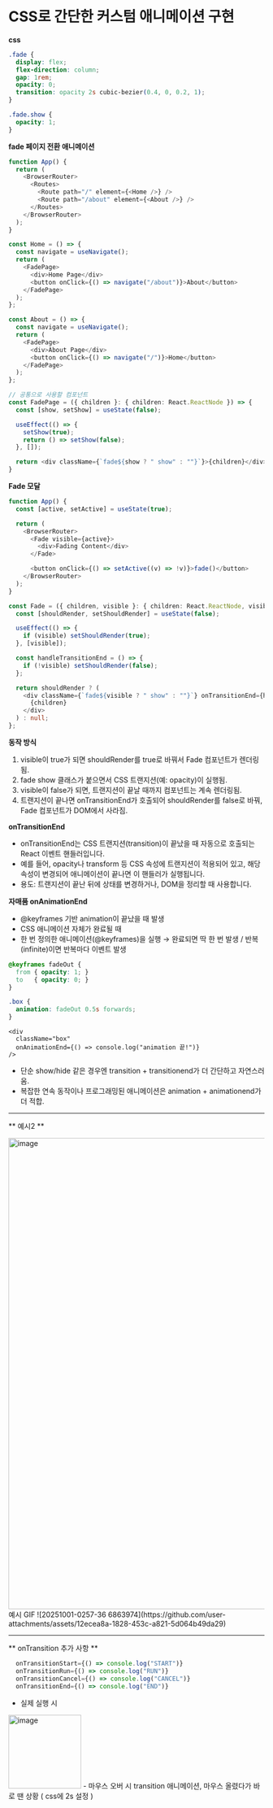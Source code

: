 # CSS로 간단한 커스텀 애니메이션 구현

**css**
```css
.fade {
  display: flex;
  flex-direction: column;
  gap: 1rem;
  opacity: 0;
  transition: opacity 2s cubic-bezier(0.4, 0, 0.2, 1);
}

.fade.show {
  opacity: 1;
}
```

**fade 페이지 전환 애니메이션** 
```ts
function App() {
  return (
    <BrowserRouter>
      <Routes>
        <Route path="/" element={<Home />} />
        <Route path="/about" element={<About />} />
      </Routes>
    </BrowserRouter>
  );
}

const Home = () => {
  const navigate = useNavigate();
  return (
    <FadePage>
      <div>Home Page</div>
      <button onClick={() => navigate("/about")}>About</button>
    </FadePage>
  );
};

const About = () => {
  const navigate = useNavigate();
  return (
    <FadePage>
      <div>About Page</div>
      <button onClick={() => navigate("/")}>Home</button>
    </FadePage>
  );
};

// 공통으로 사용할 컴포넌트
const FadePage = ({ children }: { children: React.ReactNode }) => {
  const [show, setShow] = useState(false);

  useEffect(() => {
    setShow(true);
    return () => setShow(false);
  }, []);

  return <div className={`fade${show ? " show" : ""}`}>{children}</div>;
}
```

**Fade 모달**

```ts
function App() {
  const [active, setActive] = useState(true);

  return (
    <BrowserRouter>
      <Fade visible={active}>
        <div>Fading Content</div>
      </Fade>

      <button onClick={() => setActive((v) => !v)}>fade()</button>
    </BrowserRouter>
  );
}

const Fade = ({ children, visible }: { children: React.ReactNode, visible: boolean }) => {
  const [shouldRender, setShouldRender] = useState(false);

  useEffect(() => {
    if (visible) setShouldRender(true);
  }, [visible]);

  const handleTransitionEnd = () => {
    if (!visible) setShouldRender(false);
  };

  return shouldRender ? (
    <div className={`fade${visible ? " show" : ""}`} onTransitionEnd={handleTransitionEnd}>
      {children}
    </div>
  ) : null;
};
```
**동작 방식**   
1. visible이 true가 되면 shouldRender를 true로 바꿔서 Fade 컴포넌트가 렌더링됨.  
2. fade show 클래스가 붙으면서 CSS 트랜지션(예: opacity)이 실행됨.   
3. visible이 false가 되면, 트랜지션이 끝날 때까지 컴포넌트는 계속 렌더링됨.   
4. 트랜지션이 끝나면 onTransitionEnd가 호출되어 shouldRender를 false로 바꿔, Fade 컴포넌트가 DOM에서 사라짐.


**onTransitionEnd**   
- onTransitionEnd는 CSS 트랜지션(transition)이 끝났을 때 자동으로 호출되는 React 이벤트 핸들러입니다.   
- 예를 들어, opacity나 transform 등 CSS 속성에 트랜지션이 적용되어 있고, 해당 속성이 변경되어 애니메이션이 끝나면 이 핸들러가 실행됩니다.  
- 용도: 트랜지션이 끝난 뒤에 상태를 변경하거나, DOM을 정리할 때 사용합니다.

**자매품 onAnimationEnd**
- @keyframes 기반 animation이 끝났을 때 발생
- CSS 애니메이션 자체가 완료될 때
- 한 번 정의한 애니메이션(@keyframes)을 실행 → 완료되면 딱 한 번 발생 / 반복(infinite)이면 반복마다 이벤트 발생

```css
@keyframes fadeOut {
  from { opacity: 1; }
  to   { opacity: 0; }
}

.box {
  animation: fadeOut 0.5s forwards;
}
```

```react
<div
  className="box"
  onAnimationEnd={() => console.log("animation 끝!")}
/>

```

- 단순 show/hide 같은 경우엔 transition + transitionend가 더 간단하고 자연스러움.
- 복잡한 연속 동작이나 프로그래밍된 애니메이션은 animation + animationend가 더 적합.

---

** 예시2 **

<img width="1194" height="927" alt="image" src="https://github.com/user-attachments/assets/7c8b88c2-d8dc-4d40-8731-e0906568bbc4" />
예시 GIF ![20251001-0257-36 6863974](https://github.com/user-attachments/assets/12ecea8a-1828-453c-a821-5d064b49da29)   

---

** onTransition 추가 사항 **
``` ts
  onTransitionStart={() => console.log("START")}
  onTransitionRun={() => console.log("RUN")}
  onTransitionCancel={() => console.log("CANCEL")}
  onTransitionEnd={() => console.log("END")}
```

- 실제 실행 시
<img width="143" height="145" alt="image" src="https://github.com/user-attachments/assets/f9e6a3b4-8ea5-4f15-9b56-a594c236ba57" />
- 마우스 오버 시 transition 애니메이션, 마우스 올렸다가 바로 땐 상황 ( css에 2s 설정 )
